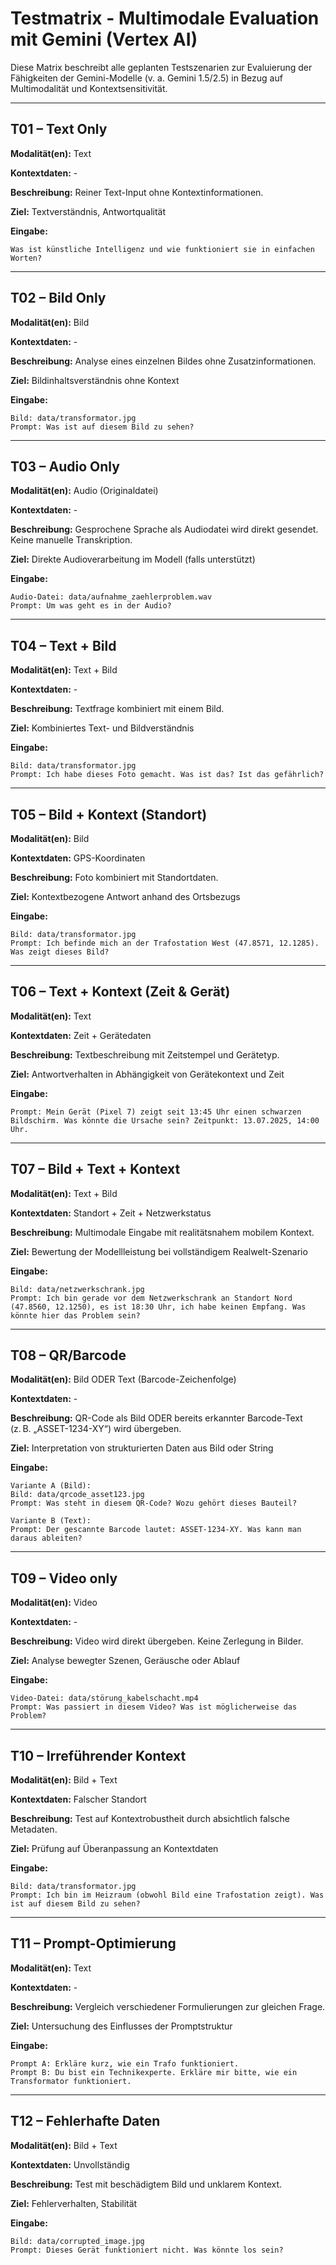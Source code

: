 # Testmatrix - Multimodale Evaluation mit Gemini (Vertex AI)

Diese Matrix beschreibt alle geplanten Testszenarien zur Evaluierung der Fähigkeiten der Gemini-Modelle (v. a. Gemini 1.5/2.5) in Bezug auf Multimodalität und Kontextsensitivität.

----

## T01 – Text Only

**Modalität(en):** Text

**Kontextdaten:** -

**Beschreibung:** Reiner Text-Input ohne Kontextinformationen.

**Ziel:** Textverständnis, Antwortqualität

**Eingabe:**
```text
Was ist künstliche Intelligenz und wie funktioniert sie in einfachen Worten?
```

---

## T02 – Bild Only

**Modalität(en):** Bild

**Kontextdaten:** -

**Beschreibung:** Analyse eines einzelnen Bildes ohne Zusatzinformationen.

**Ziel:** Bildinhaltsverständnis ohne Kontext

**Eingabe:**
```text
Bild: data/transformator.jpg
Prompt: Was ist auf diesem Bild zu sehen?
```

---

## T03 – Audio Only

**Modalität(en):** Audio (Originaldatei)

**Kontextdaten:** -  

**Beschreibung:** Gesprochene Sprache als Audiodatei wird direkt gesendet. Keine manuelle Transkription.  

**Ziel:** Direkte Audioverarbeitung im Modell (falls unterstützt)  

**Eingabe:**
```text
Audio-Datei: data/aufnahme_zaehlerproblem.wav  
Prompt: Um was geht es in der Audio?
```

---

## T04 – Text + Bild

**Modalität(en):** Text + Bild

**Kontextdaten:** -

**Beschreibung:** Textfrage kombiniert mit einem Bild.

**Ziel:** Kombiniertes Text- und Bildverständnis

**Eingabe:**
```text
Bild: data/transformator.jpg
Prompt: Ich habe dieses Foto gemacht. Was ist das? Ist das gefährlich?
```

---

## T05 – Bild + Kontext (Standort)

**Modalität(en):** Bild

**Kontextdaten:** GPS-Koordinaten

**Beschreibung:** Foto kombiniert mit Standortdaten.

**Ziel:** Kontextbezogene Antwort anhand des Ortsbezugs

**Eingabe:**
```text
Bild: data/transformator.jpg
Prompt: Ich befinde mich an der Trafostation West (47.8571, 12.1285). Was zeigt dieses Bild?
```

---

## T06 – Text + Kontext (Zeit & Gerät)

**Modalität(en):** Text

**Kontextdaten:** Zeit + Gerätedaten

**Beschreibung:** Textbeschreibung mit Zeitstempel und Gerätetyp.

**Ziel:** Antwortverhalten in Abhängigkeit von Gerätekontext und Zeit

**Eingabe:**
```text
Prompt: Mein Gerät (Pixel 7) zeigt seit 13:45 Uhr einen schwarzen Bildschirm. Was könnte die Ursache sein? Zeitpunkt: 13.07.2025, 14:00 Uhr.
```

---

## T07 – Bild + Text + Kontext

**Modalität(en):** Text + Bild

**Kontextdaten:** Standort + Zeit + Netzwerkstatus

**Beschreibung:** Multimodale Eingabe mit realitätsnahem mobilem Kontext.

**Ziel:** Bewertung der Modellleistung bei vollständigem Realwelt-Szenario

**Eingabe:**
```text
Bild: data/netzwerkschrank.jpg
Prompt: Ich bin gerade vor dem Netzwerkschrank an Standort Nord (47.8560, 12.1250), es ist 18:30 Uhr, ich habe keinen Empfang. Was könnte hier das Problem sein?
```

---

## T08 – QR/Barcode

**Modalität(en):** Bild ODER Text (Barcode-Zeichenfolge)  

**Kontextdaten:** -  

**Beschreibung:** QR-Code als Bild ODER bereits erkannter Barcode-Text (z. B. „ASSET-1234-XY“) wird übergeben.  

**Ziel:** Interpretation von strukturierten Daten aus Bild oder String  

**Eingabe:**
```text
Variante A (Bild):  
Bild: data/qrcode_asset123.jpg  
Prompt: Was steht in diesem QR-Code? Wozu gehört dieses Bauteil?

Variante B (Text):  
Prompt: Der gescannte Barcode lautet: ASSET-1234-XY. Was kann man daraus ableiten?
```

---

## T09 – Video only

**Modalität(en):** Video  

**Kontextdaten:** -  

**Beschreibung:** Video wird direkt übergeben. Keine Zerlegung in Bilder.  

**Ziel:** Analyse bewegter Szenen, Geräusche oder Ablauf  

**Eingabe:**
```text
Video-Datei: data/störung_kabelschacht.mp4  
Prompt: Was passiert in diesem Video? Was ist möglicherweise das Problem?
```

---

## T10 – Irreführender Kontext

**Modalität(en):** Bild + Text

**Kontextdaten:** Falscher Standort

**Beschreibung:** Test auf Kontextrobustheit durch absichtlich falsche Metadaten.

**Ziel:** Prüfung auf Überanpassung an Kontextdaten

**Eingabe:**
```text
Bild: data/transformator.jpg
Prompt: Ich bin im Heizraum (obwohl Bild eine Trafostation zeigt). Was ist auf diesem Bild zu sehen?
```

---

## T11 – Prompt-Optimierung

**Modalität(en):** Text

**Kontextdaten:** -

**Beschreibung:** Vergleich verschiedener Formulierungen zur gleichen Frage.

**Ziel:** Untersuchung des Einflusses der Promptstruktur

**Eingabe:**
```text
Prompt A: Erkläre kurz, wie ein Trafo funktioniert.
Prompt B: Du bist ein Technikexperte. Erkläre mir bitte, wie ein Transformator funktioniert.
```

---

## T12 – Fehlerhafte Daten

**Modalität(en):** Bild + Text

**Kontextdaten:** Unvollständig

**Beschreibung:** Test mit beschädigtem Bild und unklarem Kontext.

**Ziel:** Fehlerverhalten, Stabilität

**Eingabe:**
```text
Bild: data/corrupted_image.jpg
Prompt: Dieses Gerät funktioniert nicht. Was könnte los sein?
```


